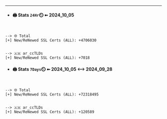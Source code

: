 

---
- #### 🖨️ **Stats** `24Hr`⏲️ ➼ 2024_10_05
```console


--> 🌐 Total
[+] New/ReNewed SSL Certs (ALL): +4706030


--> 🇦🇷 ar_ccTLDs
[+] New/ReNewed SSL Certs (ALL): +7018

```

- #### 🖨️ **Stats** `7Days`⏲️ ➼ 2024_10_05 <--> 2024_09_28
```console


--> 🌐 Total
[+] New/ReNewed SSL Certs (ALL): +72318495


--> 🇦🇷 ar_ccTLDs
[+] New/ReNewed SSL Certs (ALL): +120589

```


